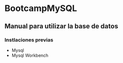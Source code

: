 # BootcampMySQL
## Manual para utilizar la base de datos
### Instlaciones previas

  - Mysql
  - Mysql Workbench


